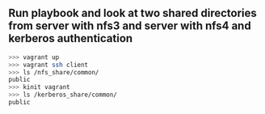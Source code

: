 ## Run playbook and look at two shared directories from server with nfs3 and server with nfs4 and kerberos authentication
```bash
>>> vagrant up
>>> vagrant ssh client
>>> ls /nfs_share/common/
public
>>> kinit vagrant
>>> ls /kerberos_share/common/
public
```
